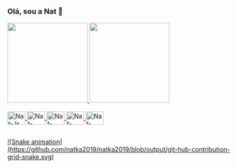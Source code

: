 ### Olá, sou a Nat 👋

<div>
  <a href="https://github.com/natka2019">
  <img height="180em" src="https://github-readme-stats.vercel.app/api?username=natka2019&show_icons=true&theme=dracula&include_all_commits=true&count_private=true"/>
  <img height="180em" src="https://github-readme-stats.vercel.app/api/top-langs/?username=natka2019&layout=compact&langs_count=16&theme=dracula"/>
</div>
<div style="display: inline_block"><br>
<img align="center" alt="Nat-Js" height="30" width="40" src="https://cdn.jsdelivr.net/gh/devicons/devicon@latest/icons/javascript/javascript-original.svg">
<img align="center" alt="Nat-HTML" height="30" width="40" src="https://cdn.jsdelivr.net/gh/devicons/devicon@latest/icons/html5/html5-original.svg">
<img align="center" alt="Nat-CSS" height="30" width="40" src="https://cdn.jsdelivr.net/gh/devicons/devicon@latest/icons/css3/css3-original.svg">
<img align="center" alt="Nat-Python" height="30" width="40" src="https://cdn.jsdelivr.net/gh/devicons/devicon@latest/icons/python/python-original.svg">
<img align="center" alt="Nat-Java" height="30" width="40" src="https://cdn.jsdelivr.net/gh/devicons/devicon@latest/icons/java/java-original.svg">
</div>

##

<div>
![Snake animation](https://github.com/natka2019/natka2019/blob/output/git-hub-contribution-grid-snake.svg)
</div>
